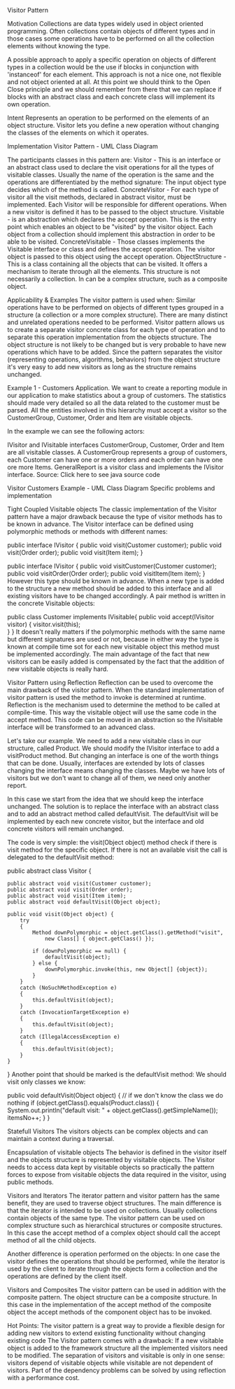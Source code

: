 Visitor Pattern

Motivation
Collections are data types widely used in object oriented programming. Often collections contain objects of different types and in those cases some operations have to be performed on all the collection elements without knowing the type.

 

A possible approach to apply a specific operation on objects of different types in a collection would be the use if blocks in conjunction with 'instanceof' for each element. This approach is not a nice one, not flexible and not object oriented at all. At this point we should think to the Open Close principle and we should remember from there that we can replace if blocks with an abstract class and each concrete class will implement its own operation.


Intent
Represents an operation to be performed on the elements of an object structure.
Visitor lets you define a new operation without changing the classes of the elements on which it operates.

Implementation
Visitor Pattern - UML Class Diagram 

The participants classes in this pattern are:
Visitor - This is an interface or an abstract class used to declare the visit operations for all the types of visitable classes. Usually the name of the operation is the same and the operations are differentiated by the method signature: The input object type decides which of the method is called.
ConcreteVisitor - For each type of visitor all the visit methods, declared in abstract visitor, must be implemented. Each Visitor will be responsible for different operations. When a new visitor is defined it has to be passed to the object structure.
Visitable - is an abstraction which declares the accept operation. This is the entry point which enables an object to be "visited" by the visitor object. Each object from a collection should implement this abstraction in order to be able to be visited.
ConcreteVisitable - Those classes implements the Visitable interface or class and defines the accept operation. The visitor object is passed to this object using the accept operation.
ObjectStructure - This is a class containing all the objects that can be visited. It offers a mechanism to iterate through all the elements. This structure is not necessarily a collection. In can be a complex structure, such as a composite object.


Applicability & Examples
The visitor pattern is used when:
Similar operations have to be performed on objects of different types grouped in a structure (a collection or a more complex structure).
There are many distinct and unrelated operations needed to be performed. Visitor pattern allows us to create a separate visitor concrete class for each type of operation and to separate this operation implementation from the objects structure.
The object structure is not likely to be changed but is very probable to have new operations which have to be added. Since the pattern separates the visitor (representing operations, algorithms, behaviors) from the object structure it's very easy to add new visitors as long as the structure remains unchanged.


Example 1 - Customers Application.
We want to create a reporting module in our application to make statistics about a group of customers. The statistics should made very detailed so all the data related to the customer must be parsed. All the entities involved in this hierarchy must accept a visitor so the CustomerGroup, Customer, Order and Item are visitable objects.

In the example we can see the following actors:

IVisitor and IVisitable interfaces
CustomerGroup, Customer, Order and Item are all visitable classes. A CustomerGroup represents a group of customers, each Customer can have one or more orders and each order can have one ore more Items.
GeneralReport is a visitor class and implements the IVisitor interface.
Source:  Click here to see java source code 

Visitor Customers Example - UML Class Diagram 
Specific problems and implementation

Tight Coupled Visitable objects
The classic implementation of the Visitor pattern have a major drawback because the type of visitor methods has to be known in advance. The Visitor interface can be defined using polymorphic methods or methods with different names:

public interface IVisitor {
	   public void visit(Customer customer);
	   public void visit(Order order);
	   public void visit(Item item); 
}

public interface IVisitor {
	   public void visitCustomer(Customer customer);
	   public void visitOrder(Order order);
	   public void visitItem(Item item); 
}
However this type should be known in advance. When a new type is added to the structure a new method should be added to this interface and all existing visitors have to be changed accordingly. A pair method is written in the concrete Visitable objects:

public class Customer implements IVisitable{
	public void accept(IVisitor visitor)
	{
		visitor.visit(this);	
	}
}
It doesn't really matters if the polymorphic methods with the same name but different signatures are used or not, because in either way the type is known at compile time sot for each new visitable object this method must be implemented accordingly. The main advantage of the fact that new visitors can be easily added is compensated by the fact that the addition of new visitable objects is really hard.


Visitor Pattern using Reflection
Reflection can be used to overcome the main drawback of the visitor pattern. When the standard implementation of visitor pattern is used the method to invoke is determined at runtime. Reflection is the mechanism used to determine the method to be called at compile-time. This way the visitable object will use the same code in the accept method. This code can be moved in an abstraction so the IVisitable interface will be transformed to an advanced class.

Let's take our example. We need to add a new visitable class in our structure, called Product. We should modify the IVisitor interface to add a visitProduct method. But changing an interface is one of the worth things that can be done. Usually, interfaces are extended by lots of classes changing the interface means changing the classes. Maybe we have lots of visitors but we don't want to change all of them, we need only another report.

In this case we start from the idea that we should keep the interface unchanged. The solution is to replace the interface with an abstract class and to add an abstract method called defaultVisit. The defaultVisit will be implemented by each new concrete visitor, but the interface and old concrete visitors will remain unchanged.

The code is very simple: the visit(Object object) method check if there is visit method for the specific object. If there is not an available visit the call is delegated to the defaultVisit method:

public abstract class Visitor {

	public abstract void visit(Customer customer);
	public abstract void visit(Order order);
	public abstract void visit(Item item);
	public abstract void defaultVisit(Object object);
	
	public void visit(Object object) {
		try
		{
			Method downPolymorphic = object.getClass().getMethod("visit",
				new Class[] { object.getClass() });

			if (downPolymorphic == null) {
				defaultVisit(object);
			} else {
				downPolymorphic.invoke(this, new Object[] {object});
			}
		}
		catch (NoSuchMethodException e)
		{
			this.defaultVisit(object);
		}
		catch (InvocationTargetException e)
		{
			this.defaultVisit(object);
		}   
		catch (IllegalAccessException e)
		{
			this.defaultVisit(object);
		}      	
	}
}
Another point that should be marked is the defaultVisit method: We should visit only classes we know:

public void defaultVisit(Object object)
{
	// if we don't know the class we do nothing
	if (object.getClass().equals(Product.class))
	{
		System.out.println("default visit: "
			+ object.getClass().getSimpleName());
		itemsNo++;
	}
}

Statefull Visitors
The visitors objects can be complex objects and can maintain a context during a traversal.


Encapsulation of visitable objects
The behavior is defined in the visitor itself and the objects structure is represented by visitable objects. The Visitor needs to access data kept by visitable objects so practically the pattern forces to expose from visitable objects the data required in the visitor, using public methods.


Visitors and Iterators
The iterator pattern and visitor pattern has the same benefit, they are used to traverse object structures. The main difference is that the iterator is intended to be used on collections. Usually collections contain objects of the same type. The visitor pattern can be used on complex structure such as hierarchical structures or composite structures. In this case the accept method of a complex object should call the accept method of all the child objects.

Another difference is operation performed on the objects: In one case the visitor defines the operations that should be performed, while the iterator is used by the client to iterate through the objects form a collection and the operations are defined by the client itself.


Visitors and Composites
The visitor pattern can be used in addition with the composite pattern. The object structure can be a composite structure. In this case in the implementation of the accept method of the composite object the accept methods of the component object has to be invoked.


Hot Points:
The visitor pattern is a great way to provide a flexible design for adding new visitors to extend existing functionality without changing existing code
The Visitor pattern comes with a drawback: If a new visitable object is added to the framework structure all the implemented visitors need to be modified. The separation of visitors and visitable is only in one sense: visitors depend of visitable objects while visitable are not dependent of visitors.
Part of the dependency problems can be solved by using reflection with a performance cost.